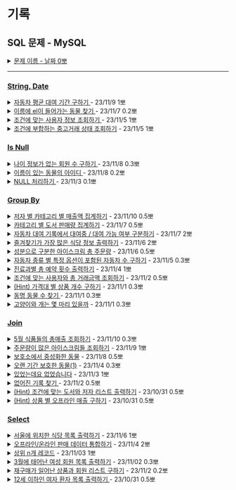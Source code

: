 # 기록
## SQL 문제 - MySQL 

<details>
<summary><a href="">문제 이름 - 날짜 0뽀</a></summary>
<div markdown="1">
<ul>
<li>문제 핵심</li>
<li>새로 알게된 것</li>
<li>궁금한 / 보충이 필요한 부분</li>
<li>하고 싶은 말</li>
</ul>
</div>
</details>

-----
### [String, Date](StringDate)



<details>
<summary><a href="StringDate/AverageCarRentalPeriod.sql">자동차 평균 대여 기간 구하기 </a>- 23/11/9 1뽀</summary>
<div markdown="1">
<ul>
<li>문제 핵심<ul>
<li>그룹 별 평균 기간 구하고, 조건 탐색</li>
</ul>
</li>
<li>새로 알게된 것<ul>
<li>ROUND는 해당 자리까지만 보이게 반올림</li>
<li>GROUP BY가 SELECT 보다 먼저 실행 되지만, SELECT의 alias를 사용할 수 있음. (DBMS가 알아서 해줌. mysql 기준)</li>
<li>date - date = 그냥 20221010-20221001 = 9 integer 형으로 뺄셈됨 → DATEDIFF 사용</li>
<li>기간 구할 때는 +1 → 정빈님이 질문 게시판에 팁 알려줌!</li>
</ul>
</li>
</ul>
</div>
</details>


<details>
<summary><a href="StringDate/AnimalWithAnElInItsName.sql.sql">이름에 el이 들어가는 동물 찾기 </a>- 23/11/7 0.2뽀</summary>
<div markdown="1">
<ul>
<li>문제 핵심<ul>
<li>문자열 포함 여부 확인하기</li>
</ul>
</li>
<li>새로 알게된 것<ul>
<li>ike에 알파벳은 대소문자 구분 X</li>
<li>order by도 대소문자 구분 X</li>
</ul>
</li>
</ul>
</div>
</details>



<details>
<summary><a href="StringDate/UserInformation.sql">조건에 맞는 사용자 정보 조회하기 </a>- 23/11/5 1뽀</summary>
<div markdown="1">
<ul>
<li>문제 핵심<ul>
<li>문자를 적절히 더해 주소 나타내기</li>
<li>문자를 적절히 나눠 핸드폰 번호 나타내기</li>
</ul>
</li>
<li>새로 알게된 것<ul>
<li>CONCAT, SUBSTRING</li>
</ul>
</li>
<li>궁금한 / 보충이 필요한 부분<ul>
<li>정규 표현식</li>
</ul>
</li>
<li>하고 싶은 말<ul>
<li>총미님, 정빈님, 지원님이랑 같이 했다! 즐겁다 ㅎㅅㅎ</li>
</ul>
</li>
</ul>
</div>
</details>



<details>
<summary><a href="StringDate/TheStatusOfUsedTransactions.sql">조건에 부합하는 중고거래 상태 조회하기</a> - 23/11/5 1뽀</summary>
<div markdown="1">
<ul>
<li>문제 핵심<ul>
<li>특정 문자를 다른 문자로 변환</li>
</ul>
</li>
<li>새로 알게된 것<ul>
<li>case when </li>
</ul>
</li>
<li>궁금한 / 보충이 필요한 부분<ul>
<li>replace</li>
</ul>
</li>
</ul>
</div>
</details>


### [Is Null](ISNULL)

<details>
<summary><a href="ISNULL/MembersWithoutAgeInformation.sql">나이 정보가 없는 회원 수 구하기 </a> - 23/11/8 0.3뽀</summary>
<div markdown="1">
<ul>
<li>문제 핵심<ul>
<li>sum, count, null의 관계</li>
</ul>
</li>
<li>새로 알게된 것<ul>
<li>count<ul>
<li>null 포함해서 count함</li>
<li>null인 경우 1 반환해 count도 가능</li>
</ul>
</li>
<li>sum<ul>
<li>sum( is null ) is null은 true/false 1/0 반환</li>
</ul>
</li>
</ul>
</li>
<li>궁금한 / 보충이 필요한 부분<ul>
<li>집계함수 등에서 null의 처리</li>
</ul>
</li>
<li>하고 싶은 말<ul>
<li>과거의 정빈님에게 여러 방식으로 푸는 법을 열심히 배웠다!</li>
</ul>
</li>
</ul>
</div>
</details>


<details>
<summary><a href="ISNULL/IDOfTheAnimalWithAName.sql">이름이 있는 동물의 아이디 </a> - 23/11/8 0.2뽀</summary>
<div markdown="1">
<ul>
<li>문제 핵심<ul>
<li>NAME이 비어있지 않은 곳 출력하기</li>
</ul>
</li>
</ul>
</div>
</details>

<details>
<summary><a href="ISNULL/ProcessingNULL.sql">NULL 처리하기 </a> - 23/11/3 0.1뽀</summary>
<div markdown="1">
<ul>
<li>문제 핵심<ul>
<li>NULL 처리하기</li>
</ul>
</li>
<li>새로 알게된 것<ul>
<li>IFNULL 사용법</li>
</ul>
</li>
<li>궁금한 / 보충이 필요한 부분</li>
<li>하고 싶은 말</li>
</ul>
</div>
</details>

### [Group By](GROUPBY)

<details>
<summary><a href="GROUPBY/SalesByCategoryByAuthor.sql">저자 별 카테고리 별 매출액 집계하기</a> - 23/11/10 0.5뽀</summary>
<div markdown="1">
<ul>
<li>문제 핵심<ul>
<li>세 개의 테이블 JOIN 후 총액 구하기</li>
</ul>
</li>
<li>하고 싶은 말<ul>
<li>영민님, 봉승님, 정빈님, 지원님 &gt;&lt;~! ㅎㅎㅎ 슥삭슥삭 풀었다~!~!</li>
</ul>
</li>
</ul>
</div>
</details>


<details>
<summary><a href="GROUPBY/CountingBookSalesByCategory.sql">카테고리 별 도서 판매량 집계하기</a> - 23/11/7 0.5뽀</summary>
<div markdown="1">
<ul>
<li>문제 핵심<ul>
<li>카테고리 별 도서 판매량을 합산하기</li>
</ul>
</li>
<li>새로 알게된 것<ul>
<li>.</li>
</ul>
</li>
<li>궁금한 / 보충이 필요한 부분<ul>
<li>.</li>
</ul>
</li>
<li>하고 싶은 말<ul>
<li>봉승님 정빈님이랑 지원님 &gt;&lt; 이랑 같이~.~</li>
</ul>
</li>
</ul>
</div>
</details>


<details>
<summary><a href="GROUPBY/DistinguishWhetherCarRentalIsAvailableRentalInTheCarRentalRecord.sql">자동차 대여 기록에서 대여중 / 대여 가능 여부 구분하기</a> - 23/11/7 2뽀</summary>
<div markdown="1">
<ul>
<li>문제 핵심<ul>
<li>case로 조건 분기, case 내에서 걸러주기</li>
</ul>
</li>
<li>새로 알게된 것<ul>
<li>subquery를 case when in( ) 사용하기</li>
<li>group by 후 select에서 group by 컬럼으로 이용하지 않으면 대표값으로 이용되는 점 주의!</li>
</ul>
</li>
<li>궁금한 / 보충이 필요한 부분<ul>
<li>between 포맷 통일되면 가능 ? dateformat은 가능</li>
</ul>
</li>
</ul>
</div>
</details>


<details>
<summary><a href="GROUPBY/theMostFavoriteRestaurantInformation.sql.sql.sql">즐겨찾기가 가장 많은 식당 정보 출력하기</a> - 23/11/6 2뽀</summary>
<div markdown="1">
<ul>
<li>문제 핵심<ul>
<li>그룹 별 가장 많은 favorite 출력하기</li>
</ul>
</li>
<li>새로 알게된 것<ul>
<li>WHERE IN 으로 서브 쿼리 사용법</li>
<li>집계함수를 사용한 컬럼과 groupby 이용된 컬럼이 아닌 걸 출력하면, 연계된 결과가 아닌 각각 별개의 값이 출력됨.</li>
</ul>
</li>
<li>궁금한 / 보충이 필요한 부분<ul>
<li>where in, 서브쿼리 사용법</li>
<li>FAVORITES이 중복인 경우 걸러주는 건?</li>
</ul>
</li>
<li>하고 싶은 말<ul>
<li>집계함수와 매칭하는 게 어려웠음.</li>
</ul>
</li>
</ul>
</div>
</details>



<details>
<summary><a href="GROUPBY/TotalOrderOfIceCreamDividedByIngredients.sql.sql">성분으로 구분한 아이스크림 총 주문량</a> - 23/11/6 0.5뽀</summary>
<div markdown="1">
<ul>
<li>문제 핵심<ul>
<li>같은 성분 아이스크림 구하고 합계 구하기</li>
</ul>
</li>
<li>새로 알게된 것<ul>
<li>inner join인 경우 where로 결합 가능</li>
</ul>
</li>
</ul>
</div>
</details>

<details>
<summary><a href="GROUPBY/CarsWithSpecificOptionsByCarType.sql">자동차 종류 별 특정 옵션이 포함된 자동차 수 구하기</a> - 23/11/5 0.3뽀</summary>
<div markdown="1">
</div>
<ul>
<li>문제 핵심<ul>
<li>특정 문자 포함 여부 확인하기</li>
</ul>
</li>
<li>새로 알게된 것<ul>
<li>LIKE</li>
</ul>
</li>
<li>궁금한 / 보충이 필요한 부분<ul>
<li>LIKE, CONCAT</li>
<li>문제 예시 파악 후 조건 줄이기</li>
</ul>
</li>
</ul>
</details>


<details>
<summary><a href="GROUPBY/TheTotalNumberOfAppointmentsPerDepartment.sql">진료과별 총 예약 횟수 출력하기</a> - 23/11/4 1뽀</summary>
<div markdown="1">
<ul>
<li>문제 핵심<ul>
<li>월로 조회 후 진료과코드로 묶어 count하기</li>
</ul>
</li>
<li>새로 알게된 것<ul>
<li>별칭에 “” 안 붙여도 됨.</li>
<li>ORDER BY 에 별칭 사용 가능</li>
</ul>
</li>
</ul>
</div>
</details>

<details>
<summary><a href="GROUPBY/TotalTransactionAmountMeetsTheCondition.sql"> 조건에 맞는 사용자와 총 거래금액 조회하기</a> - 23/11/2 0.5뽀 </summary>
<div markdown="1">
<ul>
<li>문제 핵심<ul>
<li>다른 컬럼명으로 JOIN하기</li>
</ul>
</li>
<li>새로 알게된 것<ul>
<li>.</li>
</ul>
</li>
<li>궁금한 / 보충이 필요한 부분<ul>
<li>숫자 단위를 잘 보자! </li>
</ul>
</li>
</ul>
</div>
</details>



<details>
<summary> <a href="GROUPBY/FindProductsByPriceRange.sql"> (Hint) 가격대 별 상품 개수 구하기</a>
 - 23/11/1 0.3뽀</summary>
<div markdown="1">
<ul>
<li>문제 핵심<ul>
<li>계산해서 group by 하기!</li>
</ul>
</li>
<li>새로 알게된 것<ul>
<li>SELECT 절에서 계산한 값으로 column 생성</li>
</ul>
</li>
<li>궁금한 / 보충이 필요한 부분<ul>
<li>FLOOR 사용법</li>
</ul>
</li>
<li>하고 싶은 말<ul>
<li>오늘도~! 정빈님이 풀자고 한 덕에 후다닥~ 한 30분 내에 3문제 다 푼 것 같다~ !!! 야호야호~!~!</li>
<li>계산.. 해야 한다니.. 이제 ... 더 열심히 생각해야 한다... 더 적절한 계산...</li>
</ul>
</li>
</ul>
</div>
</details>

<details>
<summary><a href="GROUPBY/FindTheSameNameAnimals.sql"> 동명 동물 수 찾기 </a> - 23/11/1 0.3뽀</summary>
<div markdown="1">
<ul>
<li>문제 핵심<ul>
<li>NULL 제외한 값 조회하기</li>
</ul>
</li>
<li>새로 알게된 것<ul>
<li>IS NOT NULL 사용!</li>
</ul>
</li>
<li>궁금한 / 보충이 필요한 부분<ul>
<li>WHERE에 쓰는 것과 HAVING에 쓰는 것의 차이점.</li>
</ul>
</li>
</ul>
</div>
</details>


<details>
<summary> <a href="GROUPBY/HowManyCatsAndDogs.sql">고양이와 개는 몇 마리 있을까</a> - 23/11/1 0.3뽀</summary>
<div markdown="1">
<ul>
<li>문제 핵심<ul>
<li>group by, count 사용 </li>
</ul>
</li>
<li>새로 알게된 것<ul>
<li>count(*) 사용과 group by로 묶은 컬럼으로 넣어 사용하는 것과 결과가 같음.</li>
</ul>
</li>
<li>궁금한 / 보충이 필요한 부분<ul>
<li>count() 대상 정확히 알기</li>
</ul>
</li>
</ul>
</div>
</details>

### [Join](JOIN)


<details>
<summary><a href="JOIN/TotalSalesOfFoodProductsInMay.sql">5월 식품들의 총매출 조회하기</a> - 23/11/10 0.3뽀</summary>
<div markdown="1">
<ul>
<li>문제 핵심<ul>
<li>개수*가격으로 총 금액 구하기</li>
</ul>
</li>
</ul>
</div>
</details>

<details>
<summary><a href="JOIN/IceCreamsWithLotsOfOrders.sql">주문량이 많은 아이스크림들 조회하기</a> - 23/11/9 1뽀</summary>
<div markdown="1">
<ul>
<li>문제 핵심<ul>
<li>공통 테이블로 만들고, 그룹화해서 통계 내기</li>
</ul>
</li>
<li>새로 알게된 것<ul>
<li>외래 키는 기본 키를 참조 → inner join으로 풀어도 됨.</li>
</ul>
</li>
<li>궁금한 / 보충이 필요한 부분<ul>
<li>from에서 서브쿼리 시에는 항상 별칭이 필요한 걸까?</li>
</ul>
</li>
<li>하고 싶은 말<ul>
<li>정빈님 지원님이랑&gt;&lt;~!~! 다른 문제 하나는 cte가 나와서 뒤로 미뤘다...~!</li>
</ul>
</li>
</ul>
</div>
</details>

<details>
<summary><a href="JOIN/AnimalNeuteredInAShelter.sql">보호소에서 중성화한 동물</a> - 23/11/8 0.5뽀</summary>
<div markdown="1">
<ul>
<li>문제 핵심<ul>
<li>LIKE와 NOT LIKE로 조건 확인하기</li>
</ul>
</li>
<li>하고 싶은 말<ul>
<li>정빈님과 지원님과 &gt;&lt;</li>
</ul>
</li>
</ul>
</div>
</details>

<details>
<summary><a href="JOIN/Long-termAnimal1.sql">오랜 기간 보호한 동물(1)</a> - 23/11/4 0.3뽀</summary>
<div markdown="1">
<ul>
<li>문제 핵심<ul>
<li>nullable로 조건 찾기, left join</li>
</ul>
</li>
</ul>
</div>
</details>

<details>
<summary><a href="JOIN/ThereWasButThereWasNot.sql">있었는데요 없었습니다</a> - 23/11/3 1뽀</summary>
<div markdown="1">
<ul>
<li>문제 핵심<ul>
<li>join한 테이블로 날짜 비교</li>
</ul>
</li>
<li>새로 알게된 것<ul>
<li>datetime 비교하는 법</li>
</ul>
</li>
<li>궁금한 / 보충이 필요한 부분<ul>
<li>LEFT JOIN, INNER JOIN 기준</li>
</ul>
</li>
</ul>
</div>
</details>


<details>
<summary><a href="JOIN/MissingRecords.sql">없어진 기록 찾기 </a> - 23/11/2 0.5뽀</summary>
<div markdown="1">
<ul>
<li>문제 핵심<ul>
<li>LEFT JOIN, Nullable 확인 및 조회할 컬럼 설정</li>
</ul>
</li>
<li>새로 알게된 것<ul>
<li>문제 표의 null 허용 여부를 잘 보고 비교할 컬럼을 선택해야 함.</li>
</ul>
</li>
<li>궁금한 / 보충이 필요한 부분<ul>
<li>.</li>
</ul>
</li>
<li>하고 싶은 말<ul>
<li>총미님도 같이 풀었다! ㅎㅅㅎ 짱짱~! 계속 같이 풀고 싶다!</li>
</ul>
</li>
</ul>
</div>
</details>


<details>
<summary><a href="JOIN/PrintBooksAndAuthorList.sql"> (Hint) 조건에 맞는 도서와 저자 리스트 출력하기</a> - 23/10/31 0.5뽀 </summary>
<div markdown="1">
<ul>
<li>문제 핵심<ul>
<li>INNER JOIN과 조건 설정</li>
</ul>
</li>
<li>새로 알게된 것<ul>
<li>DATA_FORMAT</li>
</ul>
</li>
</ul>
</div>
</details>


<details>
<summary><a href="JOIN/GetSumByProduct.sql">(Hint) 상품 별 오프라인 매출 구하기</a> - 23/10/31 0.5뽀 </summary>
<div markdown="1">
<ul>
<li>문제 핵심<ul>
<li>GROUP BY와 SUM 이용하기</li>
</ul>
</li>
<li>새로 알게된 것<ul>
<li>SUM(COLUMN) → COLUMN 대신 컬럼 계산식으로 넣을 수 있음.</li>
<li>ORDER BY 기준 두 개</li>
</ul>
</li>
<li>궁금한 / 보충이 필요한 부분<ul>
<li>집계 함수!</li>
<li>SUM이 빠지면 무슨 값이 나오는 거지?</li>
</ul>
</li>
<li>하고 싶은 말<ul>
<li>새벽에 우다다 두 문제 풀어서 세 문제 풀었다!!!</li>
<li>오랜만에 보니 재밌고, 집계 함수는 역시.. 뭔가 까다롭다는 것...</li>
</ul>
</li>
</ul>
</div>
</details>

### [Select](Select)



<details>
<summary><a href="Select/ListOfRestaurantsLocatedInSeoul.sql">서울에 위치한 식당 목록 출력하기</a> - 23/11/6 1뽀</summary>
<div markdown="1">
<ul>
<li>문제 핵심<ul>
<li>조건으로 한 번 걸러주기</li>
</ul>
</li>
<li>새로 알게된 것<ul>
<li>WHERE 사용할 때도 어디 컬럼인지 표기해야 함.</li>
<li>서브 쿼리 사용하지 않고, JOIN, WHERE로도 가능</li>
</ul>
</li>
<li>궁금한 / 보충이 필요한 부분<ul>
<li>WHERE (infos.REST_ID)</li>
<li>LIKE ‘서울%’</li>
</ul>
</li>
<li>하고 싶은 말<ul>
<li>봉승님, 정빈님, 지원님이랑 함께 풀었다&gt;&lt; ㅎㅎㅎ </li>
</ul>
</li>
</ul>
</div>
</details>


<details>
<summary><a href="Select/ConsolidateOfflineAndOnlineSalesData.sql">오프라인/온라인 판매 데이터 통합하기</a> - 23/11/4 2뽀</summary>
<div markdown="1">
<ul>
<li>문제 핵심<ul>
<li>테이블 합치고, 없는 값 null 처리</li>
</ul>
</li>
<li>새로 알게된 것<ul>
<li>union 시 order by만 하나, 다른 where 등은 각각 처리.</li>
<li>union 은 중복 제거, union all은 중복 포함</li>
<li>궁금한 / 보충이 필요한 부분</li>
<li>full outer join은 이건 언제 쓰지?</li>
</ul>
</li>
<li>하고 싶은 말<ul>
<li>정빈님이 union 알려주셨다!!!! union, union all의 차이점과 order by는 맨 마지막 한 번만 쓴다고 공부한 게 어렴풋 기억나서 재미있었다.</li>
</ul>
</li>
</ul>
</div>
</details>

<details>
<summary><a href="">상위 n개 레코드</a> - 23/11/03 1뽀</summary>
<div markdown="1">
<ul>
<li>문제 핵심<ul>
<li>LIMIT, 서브 쿼리.</li>
</ul>
</li>
<li>새로 알게된 것<ul>
<li>LIMIT 이용법</li>
</ul>
</li>
<li>궁금한 / 보충이 필요한 부분<ul>
<li>LIMIT 맨 아래에 보고 싶은 거 거르기<ul>
<li>order by와 함께 사용 시 top만 확인 가능</li>
</ul>
</li>
<li>서브 쿼리로 min 선택해서 min값과 같은 datetime 선택<ul>
<li>min 선택 시 해당 컬럼의 data 값 한 개만 들고 옴.</li>
</ul>
</li>
</ul>
</li>
<li>하고 싶은 말<ul>
<li>정빈님과 총미님과 풀었다~~! 서브 쿼리를 좀 더 연습해야겠다.</li>
</ul>
</li>
</ul>
</div>
</details>

<details>
<summary><a href="Select/MemberListBornInMarch.sql"> 3월에 태어난 여성 회원 목록 출력하기</a> - 23/11/02 0.3뽀</summary>
<div markdown="1">
<ul>
<li>문제 핵심<ul>
<li>날짜 추출하는 법</li>
</ul>
</li>
<li>새로 알게된 것<ul>
<li>MONTH()로 추출 가능</li>
<li>LIKE로 추출 가능</li>
</ul>
</li>
<li>궁금한 / 보충이 필요한 부분<ul>
<li>DATE_FORMAT 이용법</li>
</ul>
</li>
</ul>
</div>
</details>


<details>
<summary><a href="Select/GetRepurchasedGoodsAndMember.sql"> 재구매가 일어난 상품과 회원 리스트 구하기</a> - 23/11/2 0.2뽀</summary>
<div markdown="1">
<ul>
<li>문제 핵심<ul>
<li>GROUP BY 로 두 컬럼을 묶어서 집계 함수 사용하기</li>
</ul>
</li>
<li>새로 알게된 것<ul>
<li>GROUP BY 로 두 컬럼을 묶고, count(*) 하면 묶인 걸 기준으로 중복 확인 가능!</li>
</ul>
</li>
<li>궁금한 / 보충이 필요한 부분<ul>
<li>COUNT(*), COUNT(USER_ID), COUNT(PRODUCT_ID) → 왜 이렇게 가능하고, COUNT(USER_ID, PRODUCT_ID ) 이건 왜 안 되지?</li>
</ul>
</li>
<li>하고 싶은 말<ul>
<li>이거 맞나? 싶은데 풀려서 신기했다..!</li>
</ul>
</li>
</ul>
</div>
</details>

<details>
<summary><a href="Select/PatientUnder12.sql">12세 이하인 여자 환자 목록 출력하기 </a> - 23/10/31 0.5뽀</summary>
<div markdown="1">
<ul>
<li>문제 핵심<ul>
<li>여러 컬럼으로 정렬 기준 정하고, 비어있는 값에 대체값 넣기</li>
</ul>
</li>
<li>새로 알게된 것<ul>
<li>GROUP BY, ORDER BY(기본 오름차순) DESC, IFNULL</li>
</ul>
</li>
<li>궁금한 / 보충이 필요한 부분<ul>
<li>지금은 딱히 없음</li>
</ul>
</li>
<li>하고 싶은 말<ul>
<li>오랜만에 푸니까 진짜 다 까먹었지만 열심히 검색해서 채워 넣어야지~!</li>
</ul>
</li>
</ul>
</div>
</details>

